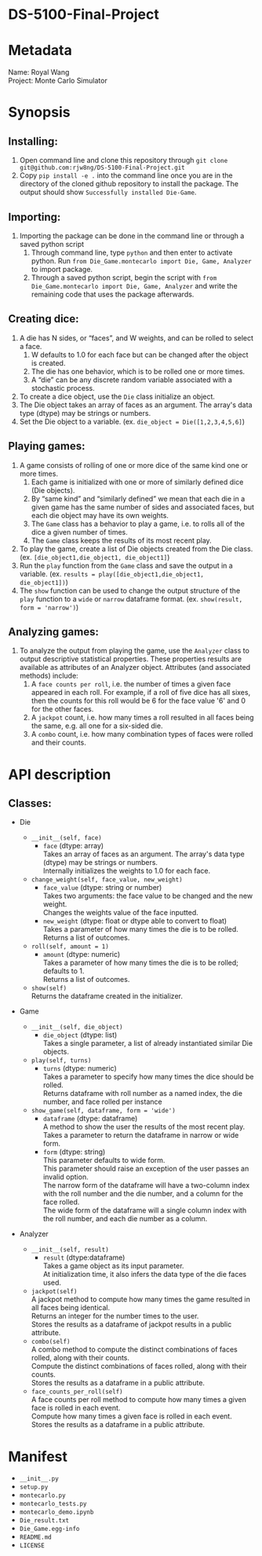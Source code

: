 # DS-5100-Final-Project


# Metadata
Name: Royal Wang <br /> 
Project: Monte Carlo Simulator

# Synopsis
## Installing:
1. Open command line and clone this repository through `git clone git@github.com:rjw8ng/DS-5100-Final-Project.git`
2. Copy `pip install -e .` into the command line once you are in the directory of the cloned github repository to install the package. The output should show `Successfully installed Die-Game`.
## Importing:
1. Importing the package can be done in the command line or through a saved python script
    1. Through command line, type `python` and then enter to activate python. Run `from Die_Game.montecarlo import Die, Game, Analyzer` to import package.
    2. Through a saved python script, begin the script with `from Die_Game.montecarlo import Die, Game, Analyzer` and write the remaining code that uses the package afterwards.
## Creating dice:
1. A die has N sides, or “faces”, and W weights, and can be rolled to select a face. 
    1. W defaults to 1.0 for each face but can be changed after the object is created.
    2. The die has one behavior, which is to be rolled one or more times.
    3. A “die” can be any discrete random variable associated with a stochastic process.
2. To create a dice object, use the `Die` class initialize an object.
3. The Die object takes an array of faces as an argument. The array's data type (dtype) may be strings or numbers.
4. Set the Die object to a variable. (ex. `die_object = Die([1,2,3,4,5,6]`)
## Playing games:
1. A game consists of rolling of one or more dice of the same kind one or more times. 
    1.  Each game is initialized with one or more of similarly defined dice (Die objects).
    2.  By “same kind” and “similarly defined” we mean that each die in a given game has the same number of sides and associated faces, but each die object may have its own weights.
    3.  The `Game` class has a behavior to play a game, i.e. to rolls all of the dice a given number of times.
    4.  The `Game` class keeps the results of its most recent play. 
2. To play the game, create a list of Die objects created from the Die class. (ex. `[die_object1,die_object1, die_object1]`)
3. Run the `play` function from the `Game` class and save the output in a variable. (ex. `results = play([die_object1,die_object1, die_object1])`)
4. The `show` function can be used to change the output structure of the `play` function to a `wide` or `narrow` dataframe format. (ex. `show(result, form = 'narrow')`)
## Analyzing games:
1. To analyze the output from playing the game, use the `Analyzer` class to output descriptive statistical properties. These properties results are available as attributes of an Analyzer object. Attributes (and associated methods) include:
    1. A `face counts per roll`, i.e. the number of times a given face appeared in each roll. For example, if a roll of five dice has all sixes, then the counts for this roll would be 6 for the face value '6' and 0 for the other faces.
    2. A `jackpot` count, i.e. how many times a roll resulted in all faces being the same, e.g. all one for a six-sided die.
    3. A `combo` count, i.e. how many combination types of faces were rolled and their counts.

# API description
## Classes:
* Die
    * `__init__(self, face)`
        * `face`  (dtype: array) <br /> 
           Takes an array of faces as an argument. The array's data type (dtype) may be strings or numbers. <br /> 
           Internally initializes the weights to 1.0 for each face. 
    * `change_weight(self, face_value, new_weight)`
        * `face_value`  (dtype: string or number) <br /> 
           Takes two arguments: the face value to be changed and the new weight. <br /> 
           Changes the weights value of the face inputted.
        * `new_weight`  (dtype: float or dtype able to convert to float) <br />
           Takes a parameter of how many times the die is to be rolled. <br />
           Returns a list of outcomes.
    * `roll(self, amount = 1)`
        * `amount`  (dtype: numeric) <br />
           Takes a parameter of how many times the die is to be rolled; defaults to 1. <br />
           Returns a list of outcomes.
     * `show(self)` <br />
        Returns the dataframe created in the initializer.
* Game
    * `__init__(self, die_object)`
        * `die_object`  (dtype: list) <br />
           Takes a single parameter, a list of already instantiated similar Die objects.
    * `play(self, turns)`
        * `turns`  (dtype: numeric) <br />
          Takes a parameter to specify how many times the dice should be rolled. <br />
          Returns dataframe with roll number as a named index, the die number, and face rolled per instance
    * `show_game(self, dataframe, form = 'wide')`
        * `dataframe`  (dtype: dataframe) <br />
           A method to show the user the results of the most recent play. <br />
            Takes a parameter to return the dataframe in narrow or wide form. <br />
        * `form`  (dtype: string) <br />
            This parameter defaults to wide form. <br />
            This parameter should raise an exception of the user passes an invalid option. <br />
            The narrow form of the dataframe will have a two-column index with the roll number and the die number, and a column for the face rolled. <br />
            The wide form of the dataframe will a single column index with the roll number, and each die number as a column.

* Analyzer
    * `__init__(self, result)`
        * `result`  (dtype:dataframe) <br />
          Takes a game object as its input parameter. <br />
           At initialization time, it also infers the data type of the die faces used.
    * `jackpot(self)` <br />
        A jackpot method to compute how many times the game resulted in all faces being identical. <br />
        Returns an integer for the number times to the user. <br />
        Stores the results as a dataframe of jackpot results in a public attribute.
    * `combo(self)` <br />
       A combo method to compute the distinct combinations of faces rolled, along with their counts. <br />
        Compute the distinct combinations of faces rolled, along with their counts. <br />
        Stores the results as a dataframe in a public attribute. <br />
    * `face_counts_per_roll(self)` <br />
       A face counts per roll method to compute how many times a given face is rolled in each event. <br />
        Compute how many times a given face is rolled in each event. <br />
        Stores the results as a dataframe in a public attribute.

# Manifest
 - `__init__.py`
 - `setup.py`
 - `montecarlo.py`
 - `montecarlo_tests.py`
 - `montecarlo_demo.ipynb`
 - `Die_result.txt`
 - `Die_Game.egg-info`
 - `README.md`
 - `LICENSE`
